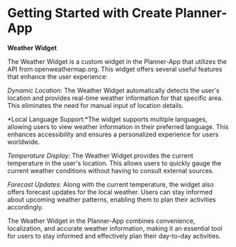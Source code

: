 # Getting Started with Create Planner-App

**Weather Widget**

The Weather Widget is a custom widget in the Planner-App that utilizes the API from
openweathermap.org. This widget offers several useful features that enhance the user experience:

*Dynamic Location:* The Weather Widget automatically detects the user's location and provides
real-time weather information for that specific area. This eliminates the need for manual input of
location details.

*Local Language Support:*The widget supports multiple languages, allowing users to view weather
information in their preferred language. This enhances accessibility and ensures a personalized
experience for users worldwide.

*Temperature Display:* The Weather Widget provides the current temperature in the user's location.
This allows users to quickly gauge the current weather conditions without having to consult external
sources.

*Forecast Updates:* Along with the current temperature, the widget also offers forecast updates for
the local weather. Users can stay informed about upcoming weather patterns, enabling them to plan
their activities accordingly.

The Weather Widget in the Planner-App combines convenience, localization, and accurate weather
information, making it an essential tool for users to stay informed and effectively plan their
day-to-day activities.
